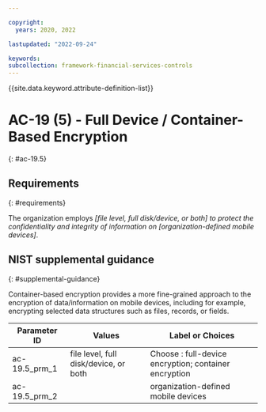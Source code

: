 ```yaml
---

copyright:
  years: 2020, 2022

lastupdated: "2022-09-24"

keywords: 
subcollection: framework-financial-services-controls
---
```


{{site.data.keyword.attribute-definition-list}}

         
# AC-19 (5) - Full Device / Container-Based Encryption
{: #ac-19.5}

## Requirements
{: #requirements}

The organization employs _[file level, full disk/device, or both] to protect the confidentiality and integrity of information on [organization-defined mobile devices]_.

## NIST supplemental guidance
{: #supplemental-guidance}

Container-based encryption provides a more fine-grained approach to the encryption of data/information on mobile devices, including for example, encrypting selected data structures such as files, records, or fields.

| Parameter ID | Values | Label or Choices |
|---|---|---|
| ac-19.5_prm_1 | file level, full disk/device, or both | Choose : full-device encryption; container encryption |
| ac-19.5_prm_2 |  | organization-defined mobile devices |

